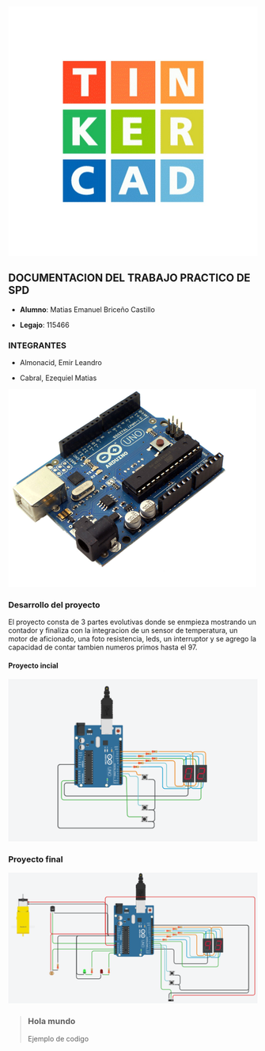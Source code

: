 ![tinkercard](./img/tinkercard.jpg)

## DOCUMENTACION DEL TRABAJO PRACTICO DE SPD

- **Alumno**: Matias Emanuel Briceño Castillo

 - **Legajo**: 115466

### INTEGRANTES

- Almonacid, Emir Leandro

- Cabral, Ezequiel Matias


![Placa_arduino](./img/placa_arduino.png) 

### Desarrollo del proyecto


El proyecto consta de 3 partes evolutivas donde se enmpieza mostrando un contador y finaliza con la integracion de un sensor de temperatura, un motor de aficionado, una foto resistencia, leds, un interruptor y se agrego la capacidad de contar tambien numeros primos hasta el 97.

#### Proyecto incial

![proyecto_inicial](./img/tp_1.png)

### Proyecto final

![proyecto_inicial](./img/tp_3.png)


> ### Hola mundo
>
> Ejemplo de codigo
> 
